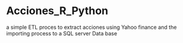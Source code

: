 # Acciones_R_Python
a simple ETL proces to extract acciones using Yahoo finance and the importing process to a SQL server Data base
